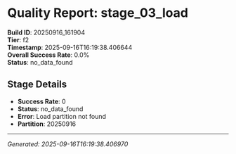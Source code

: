 # Quality Report: stage_03_load

**Build ID**: 20250916_161904  
**Tier**: f2  
**Timestamp**: 2025-09-16T16:19:38.406644  
**Overall Success Rate**: 0.0%  
**Status**: no_data_found

## Stage Details

- **Success Rate**: 0
- **Status**: no_data_found
- **Error**: Load partition not found
- **Partition**: 20250916

---
*Generated: 2025-09-16T16:19:38.406970*
